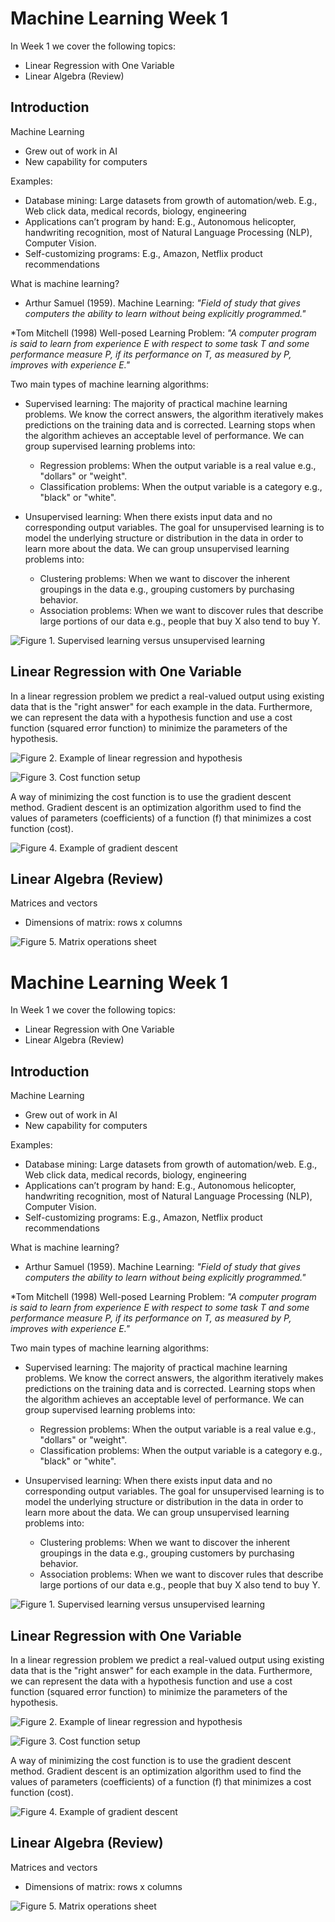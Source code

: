 # Machine Learning Week 1

In Week 1 we cover the following topics:
* Linear Regression with One Variable
* Linear Algebra (Review)

## Introduction 

Machine Learning
* Grew out of work in AI
* New capability for computers

Examples:
* Database mining: Large datasets from growth of automation/web. E.g., Web click data, medical records, biology, engineering
* Applications can’t program by hand: E.g., Autonomous helicopter, handwriting recognition, most of Natural Language Processing (NLP), Computer Vision.
* Self-customizing programs: E.g., Amazon, Netflix product recommendations

What is machine learning?
* Arthur Samuel (1959). Machine Learning: *"Field of
study that gives computers the ability to learn
without being explicitly programmed."*

*Tom Mitchell (1998) Well-posed Learning
Problem: *"A computer program is said to learn
from experience E with respect to some task T
and some performance measure P, if its
performance on T, as measured by P, improves
with experience E."*

Two main types of machine learning algorithms:
* Supervised learning: The majority of practical machine learning problems. We know the correct answers, the algorithm iteratively makes predictions on the training data and is corrected. Learning stops when the algorithm achieves an acceptable level of performance. We can group supervised learning problems into:
	* Regression problems: When the output variable is a real value e.g., "dollars" or "weight".
	* Classification problems: When the output variable is a category e.g., "black" or "white".

* Unsupervised learning: When there exists input data and no corresponding output variables. The goal for unsupervised learning is to model the underlying structure or distribution in the data in order to learn more about the data. We can group unsupervised learning problems into:
	* Clustering problems: When we want to discover the inherent groupings in the data e.g., grouping customers by purchasing behavior.
	* Association problems: When we want to discover rules that describe large portions of our data e.g., people that buy X also tend to buy Y.

![Figure 1. Supervised learning versus unsupervised learning](photos/sup-vs-unsup.png)

## Linear Regression with One Variable

In a linear regression problem we predict a real-valued output using existing data that is the "right answer" for each example in the data. Furthermore, we can represent the data with a hypothesis function and use a cost function (squared error function) to minimize the parameters of the hypothesis.

![Figure 2. Example of linear regression and hypothesis](photos/linearreg.jpg)

![Figure 3. Cost function setup](photos/costfuncsetup.png)

A way of minimizing the cost function is to use the gradient descent method. Gradient descent is an optimization algorithm used to find the values of parameters (coefficients) of a function (f) that minimizes a cost function (cost).

![Figure 4. Example of gradient descent](photos/gradientdescent.jpg)

## Linear Algebra (Review)

Matrices and vectors
* Dimensions of matrix: rows x columns

![Figure 5. Matrix operations sheet](photos/matrix-operation-formula-algebra.jpg)


# Machine Learning Week 1

In Week 1 we cover the following topics:
* Linear Regression with One Variable
* Linear Algebra (Review)

## Introduction 

Machine Learning
* Grew out of work in AI
* New capability for computers

Examples:
* Database mining: Large datasets from growth of automation/web. E.g., Web click data, medical records, biology, engineering
* Applications can’t program by hand: E.g., Autonomous helicopter, handwriting recognition, most of Natural Language Processing (NLP), Computer Vision.
* Self-customizing programs: E.g., Amazon, Netflix product recommendations

What is machine learning?
* Arthur Samuel (1959). Machine Learning: *"Field of
study that gives computers the ability to learn
without being explicitly programmed."*

*Tom Mitchell (1998) Well-posed Learning
Problem: *"A computer program is said to learn
from experience E with respect to some task T
and some performance measure P, if its
performance on T, as measured by P, improves
with experience E."*

Two main types of machine learning algorithms:
* Supervised learning: The majority of practical machine learning problems. We know the correct answers, the algorithm iteratively makes predictions on the training data and is corrected. Learning stops when the algorithm achieves an acceptable level of performance. We can group supervised learning problems into:
	* Regression problems: When the output variable is a real value e.g., "dollars" or "weight".
	* Classification problems: When the output variable is a category e.g., "black" or "white".

* Unsupervised learning: When there exists input data and no corresponding output variables. The goal for unsupervised learning is to model the underlying structure or distribution in the data in order to learn more about the data. We can group unsupervised learning problems into:
	* Clustering problems: When we want to discover the inherent groupings in the data e.g., grouping customers by purchasing behavior.
	* Association problems: When we want to discover rules that describe large portions of our data e.g., people that buy X also tend to buy Y.

![Figure 1. Supervised learning versus unsupervised learning](photos/sup-vs-unsup.png)

## Linear Regression with One Variable

In a linear regression problem we predict a real-valued output using existing data that is the "right answer" for each example in the data. Furthermore, we can represent the data with a hypothesis function and use a cost function (squared error function) to minimize the parameters of the hypothesis.

![Figure 2. Example of linear regression and hypothesis](photos/linearreg.jpg)

![Figure 3. Cost function setup](photos/costfuncsetup.png)

A way of minimizing the cost function is to use the gradient descent method. Gradient descent is an optimization algorithm used to find the values of parameters (coefficients) of a function (f) that minimizes a cost function (cost).

![Figure 4. Example of gradient descent](photos/gradientdescent.jpg)

## Linear Algebra (Review)

Matrices and vectors
* Dimensions of matrix: rows x columns

![Figure 5. Matrix operations sheet](photos/matrix-operation-formula-algebra.jpg)